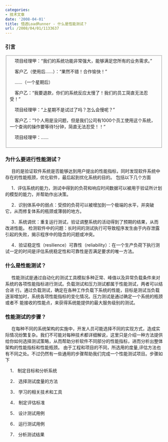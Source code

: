 ```yaml
---
categories:
- 技术文章
date: '2008-04-01'
title: 悟透LoadRunner - 什么是性能测试？
url: /2008/04/01/1133637
---
```



### 引言

<fieldset>&nbsp;&nbsp;&nbsp; 项目经理甲：&#8220;我们的系统功能非常强大，能够满足您所有的业务需求。&#8221;

&nbsp;&nbsp;&nbsp; 客户乙（使用后&#8230;&#8230;）：&#8220;果然不错！合作愉快！&#8221;

&nbsp;&nbsp;&nbsp; &#8230;&#8230;（一个星期后）

&nbsp;&nbsp;&nbsp; 客户乙：&#8220;我要退款，你们的系统反应太慢了！我们的员工简直无法忍受！&#8221; 

&nbsp;&nbsp;&nbsp; 项目经理甲：&#8220;上星期不是试过了吗？怎么会慢呢？&#8221;

&nbsp;&nbsp;&nbsp; 客户乙：&#8221;1个人用是没问题，但是我们公司有1000个员工使用这个系统，一个查询的操作要等待1分钟，简直无法忍受！！&#8220; 

&nbsp;&nbsp;&nbsp; 项目经理甲：&#8230;&#8230;
</fieldset>

### 为什么要进行性能测试？

&nbsp;&nbsp;&nbsp;&nbsp;
目的是验证软件系统是否能够达到用户提出的性能指标，同时发现软件系统中存在的性能瓶颈，优化软件，最后起到优化系统的目的。
包括以下几个方面

&nbsp; &nbsp;&nbsp; 1．评估系统的能力，测试中得到的负荷和响应时间数据可以被用于验证所计划的模型的能力，并帮助作出决策。

&nbsp;&nbsp;&nbsp;&nbsp; 2．识别体系中的弱点：受控的负荷可以被增加到一个极端的水平，并突破它，从而修复体系的瓶颈或薄弱的地方。

&nbsp;&nbsp;&nbsp;&nbsp; 3．系统调优：重复运行测试，验证调整系统的活动得到了预期的结果，从而改进性能。
检测软件中的问题：长时间的测试执行可导致程序发生由于内存泄露引起的失败，揭示程序中的隐含的问题或冲突。

&nbsp;&nbsp;&nbsp;&nbsp; 4．验证稳定性（resilience）可靠性（reliability）：在一个生产负荷下执行测试一定的时间是评估系统稳定性和可靠性是否满足要求的唯一方法。

### 什么是性能测试？

&nbsp;&nbsp;&nbsp;&nbsp;
性能测试是通过自动化的测试工具模拟多种正常、峰值以及异常负载条件来对系统的各项性能指标进行测试。负载测试和压力测试都属于性能测试，两者可以结合进
行。通过负载测试，确定在各种工作负载下系统的性能，目标是测试当负载逐渐增加时，系统各项性能指标的变化情况。压力测试是通过确定一个系统的瓶颈或者不
能接收的性能点，来获得系统能提供的最大服务级别的测试。

### 性能测试的步骤？

&nbsp;&nbsp;&nbsp;&nbsp;
在每种不同的系统架构的实施中，开发人员可能选择不同的实现方式，造成实际情况纷繁复杂。我们不可能对每种技术都详细解说，这里只是介绍一种方法提供给你如何选择测试策略，从而帮助分析软件不同部分的性能指标，进而分析出整体架构的性能指标和性能瓶颈。
由于工程和项目的不同，所选用的度量,评估方法也有不同之处。不过仍然有一些通用的步骤帮助我们完成一个性能测试项目。步骤如下

&nbsp;&nbsp;&nbsp; 1．  制定目标和分析系统

&nbsp;&nbsp;&nbsp; 2．  选择测试度量的方法

&nbsp;&nbsp;&nbsp; 3．  学习的相关技术和工具

&nbsp;&nbsp;&nbsp; 4．  制定评估标准

&nbsp;&nbsp;&nbsp; 5．  设计测试用例

&nbsp;&nbsp;&nbsp; 6．  运行测试用例

&nbsp;&nbsp;&nbsp; 7．  分析测试结果